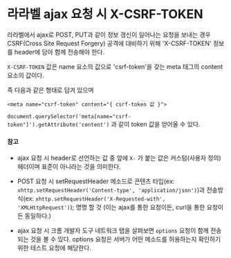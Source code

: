 # 라라벨 ajax 요청 시 X-CSRF-TOKEN

라라벨에서 ajax로 POST, PUT과 같이 정보 갱신이 일어나는 요청을 보내는 경우 CSRF(Cross Site Request Forgery) 공격에 대비하기 위해
'X-CSRF-TOKEN' 정보를 header에 담아 함께 전송해야 한다.

`X-CSRF-TOKEN` 값은 name 요소의 값으로 'csrf-token'을 갖는 meta 태그의 content 요소의 값이다.

즉 다음과 같은 형태로 담겨 있으며

`<meta name="csrf-token" content="{ csrf-token 값 }">`

`document.querySelector('meta[name="csrf-token"]').getAttribute('content')` 과 같이 token 값을 얻어올 수 있다.

#### 참고

* ajax 요청 시 header로 선언하는 값 중 앞에 `X-` 가 붙는 값은 커스텀(사용자 정의) 헤더이며 표준이 아니라는 것을 의미한다.

* POST 요청 시 setRequestHeader 메소드로 콘텐츠 타입(ex: `xhttp.setRequestHeader('Content-type', 'application/json')`)과 
전송방식(ex: `xhttp.setRequestHeader('X-Requested-with', 'XMLHttpRequest')`); 명명 할 것
(이는 ajax를 통한 요청이든, curl을 통한 요청이든 동일하다.)

* ajax 요청 시 크롬 개발자 도구 네트워크 탭을 살펴보면 `options` 요청이 함께 전송되는 것을 볼 수 있다. 
options 요청은 서버가 어떤 메소드를 허용하는지 확인하기 위한 테스트 요청에 해당한다.

